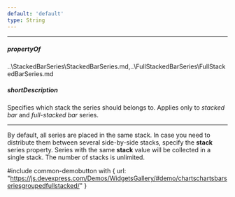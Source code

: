 ```yaml
---
default: 'default'
type: String
---
```

---
##### propertyOf
..\StackedBarSeries\StackedBarSeries.md,..\FullStackedBarSeries\FullStackedBarSeries.md

##### shortDescription
Specifies which stack the series should belongs to. Applies only to *stacked bar* and *full-stacked bar* series.

---
By default, all series are placed in the same stack. In case you need to distribute them between several side-by-side stacks, specify the **stack** series property. Series with the same **stack** value will be collected in a single stack. The number of stacks is unlimited.

#include common-demobutton with {
    url: "https://js.devexpress.com/Demos/WidgetsGallery/#demo/chartschartsbarseriesgroupedfullstacked/"
}